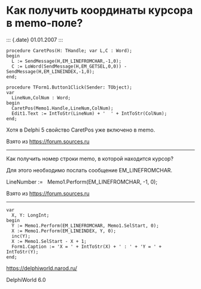 Как получить координаты курсора в memo-поле?
============================================

::: {.date}
01.01.2007
:::

    procedure CaretPos(H: THandle; var L,C : Word); 
    begin 
      L := SendMessage(H,EM_LINEFROMCHAR,-1,0); 
      C := LoWord(SendMessage(H,EM_GETSEL,0,0)) - SendMessage(H,EM_LINEINDEX,-1,0); 
    end; 
     
    procedure TForm1.Button1Click(Sender: TObject); 
    var 
      LineNum,ColNum : Word; 
    begin 
      CaretPos(Memo1.Handle,LineNum,ColNum); 
      Edit1.Text := IntToStr(LineNum) + '  ' + IntToStr(ColNum); 
    end;

Хотя в Delphi 5 свойство CaretPos уже включено в memo.

Взято из <https://forum.sources.ru>

------------------------------------------------------------------------

Как получить номер строки memo, в которой находится курсор?

Для этого необходимо послать сообщение EM\_LINEFROMCHAR.

LineNumber :=   Memo1.Perform(EM\_LINEFROMCHAR, -1, 0);

Взято из <https://forum.sources.ru>

------------------------------------------------------------------------

    var
      X, Y: LongInt;
    begin
      Y := Memo1.Perform(EM_LINEFROMCHAR, Memo1.SelStart, 0);
      X := Memo1.Perform(EM_LINEINDEX, Y, 0);
      inc(Y);
      X := Memo1.SelStart - X + 1;
      Form1.Caption := 'X = ' + IntToStr(X) + ' : ' + 'Y = ' + IntToStr(Y);
    end;
     

<https://delphiworld.narod.ru/>

DelphiWorld 6.0
